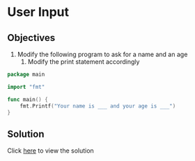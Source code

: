 # User Input

## Objectives

1. Modify the following program to ask for a name and an age
   1. Modify the print statement accordingly

```Go
package main

import "fmt"

func main() {
    fmt.Printf("Your name is ___ and your age is ___")
}
```

## Solution

Click [here](main.go) to view the solution